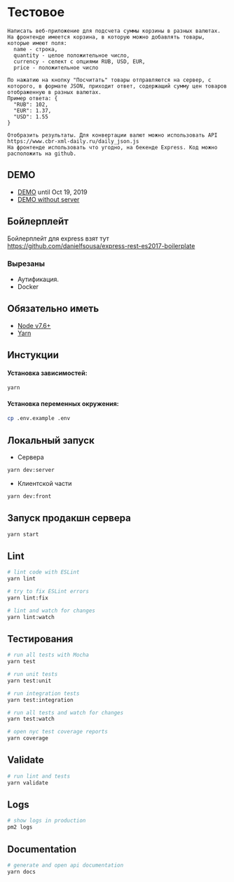# Тестовое

``` notepad
Написать веб-приложение для подсчета суммы корзины в разных валютах.
На фронтенде имеется корзина, в которую можно добавлять товары, которые имеют поля:
  name - строка,
  quantity - целое положительное число,
  currency - селект с опциями RUB, USD, EUR,
  price - положительное число

По нажатию на кнопку "Посчитать" товары отправляются на сервер, с которого, в формате JSON, приходит ответ, содержащий сумму цен товаров отображенную в разных валютах.
Пример ответа: {
  "RUB": 102,
  "EUR": 1.37,
  "USD": 1.55
}

Отобразить результаты. Для конвертации валют можно использовать API https://www.cbr-xml-daily.ru/daily_json.js
На фронтенде использовать что угодно, на бекенде Express. Код можно расположить на github.

```

## DEMO

- [DEMO](http://goodes.eu-4.evennode.com/) until Oct 19, 2019
- [DEMO without server](https://goodes.netlify.com/)

## Бойлерплейт

Бойлерплейт для express взят тут https://github.com/danielfsousa/express-rest-es2017-boilerplate

### Вырезаны

- Аутификация.
- Docker

## Обязательно иметь

- [Node v7.6+](https://nodejs.org/en/download/current/)
- [Yarn](https://yarnpkg.com/en/docs/install)

## Инстукции

#### Установка зависимостей:

```bash
yarn
```

#### Установка переменных окружения:

```bash
cp .env.example .env
```

## Локальный запуск

- Сервера

```bash
yarn dev:server
```

- Клиентской части

```bash
yarn dev:front
```

## Запуск продакшн сервера

```bash
yarn start
```

## Lint

```bash
# lint code with ESLint
yarn lint

# try to fix ESLint errors
yarn lint:fix

# lint and watch for changes
yarn lint:watch
```

## Тестирования

```bash
# run all tests with Mocha
yarn test

# run unit tests
yarn test:unit

# run integration tests
yarn test:integration

# run all tests and watch for changes
yarn test:watch

# open nyc test coverage reports
yarn coverage
```

## Validate

```bash
# run lint and tests
yarn validate
```

## Logs

```bash
# show logs in production
pm2 logs
```

## Documentation

```bash
# generate and open api documentation
yarn docs
```
